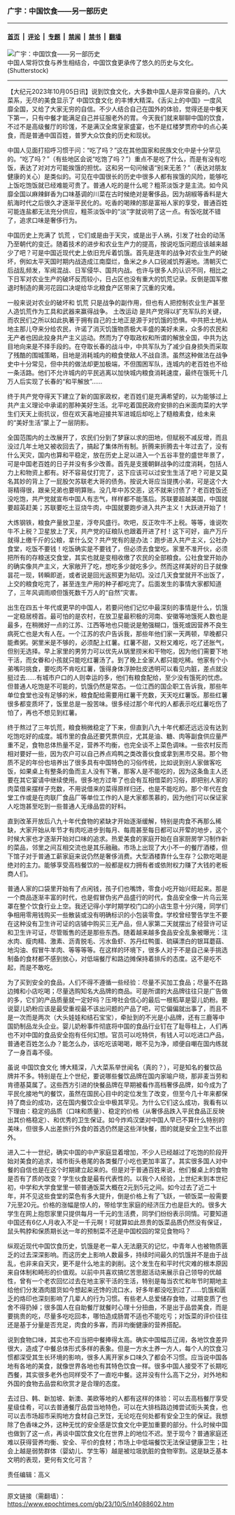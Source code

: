 ### 广宇：中国饮食——另一部历史

---

#### [首页](../../../..?n14088602) &nbsp;|&nbsp; [评论](../../../../../epoch-comment?n14088602) &nbsp;|&nbsp; [专题](../../../../../epoch-special?n14088602) &nbsp;|&nbsp; [禁闻](../../../../../epoch-news?n14088602) &nbsp;|&nbsp; [禁书](../../../../../books?n14088602) &nbsp;|&nbsp; [翻墙](https://github.com/gfw-breaker/nogfw/blob/master/README.md?n14088602)


<div><img alt="广宇：中国饮食——另一部历史" class="attachment-djy_600_400 size-djy_600_400 wp-post-image" src="https://i.epochtimes.com/assets/uploads/2018/10/Untitled-design-40-e1539108542376-600x400.jpg"/>
<div class="caption">
 中国人常将饮食与养生相结合，中国饮食更承传了悠久的历史与文化。(Shutterstock)
</div></div><hr/><div class="post_content" id="artbody" itemprop="articleBody">
 <!-- article content begin -->
 <p>
  【大纪元2023年10月05日讯】说到饮食文化，大多数中国人是非常自豪的。八大菜系，无尽的美食显示了
  <ok href="https://www.epochtimes.com/gb/tag/%E4%B8%AD%E5%9B%BD%E9%A5%AE%E9%A3%9F%E6%96%87%E5%8C%96.html">
   中国饮食文化
  </ok>
  的丰博大精深。《舌尖上的中国》一度风靡全国，又给了大家无穷的自信。不少人结合自己在国外的体验，觉得还是中餐天下第一，只有中餐才能满足自己并征服老外的胃。今天我们就来聊聊中国的饮食，不过不是高级餐厅的珍馐，不是满汉全席皇家盛宴，也不是红楼梦贾府中的点心美食，而是普通中国百姓，普罗大众饮食的历史和现状。
 </p>
 <p>
  中国人见面打招呼习惯于问：“吃了吗？”这在其他国家和民族文化中是十分罕见的。“吃了吗？”（有些地区会说“吃饱了吗？”）重点不是吃了什么，而是有没有吃饭，表达了对对方可能挨饿的担忧。这和另一句问候语“别来无恙？”（表达对朋友健康的关心）是类似的。可见在中国很长的历史中很多人都有挨饿的风险，能够吃上饭吃饱饭就已经难能可贵了。普通人吃的是什么呢？粗茶淡饭才是主流。如今风靡全国以麻辣鲜香为口味基调的川菜在古时候绝对是奢侈品，因为胡椒等香料是大航海时代之后很久才逐渐平民化的。吃香的喝辣的那是富裕人家的享受，普通百姓可能连盐都无法充分供应，粗茶淡饭中的“淡”字就说明了这一点。有饭吃就不错了，追求口味是奢侈行为。
 </p>
 <p>
  中国历史上充满了
  <ok href="https://www.epochtimes.com/gb/tag/%E9%A5%A5%E8%8D%92.html">
   饥荒
  </ok>
  ，它们或是由于天灾，或是出于人祸，引发了社会的动荡乃至朝代的变迁。随着技术的进步和农业生产力的提高，按说吃饭问题应该越来越少了吧？可是中国近现代史上依旧充斥着饥饿。首先是连年的战争对农业生产的破坏，例如太平天国时期内战造成江南糜烂，鱼米之乡人口锐减饥殍遍地。清朝灭亡后战乱频发，军阀混战、日军侵华、国共内战。也许与很多人的认识不同，相比之下日军对农业生产的破坏反而较小，日占区也没有重大的饥荒记录。反倒是国军撤退时制造的黄河花园口决堤给华北粮食产区带来了沉重的灾难。
 </p>
 <p>
  一般来说对农业的破坏和
  <ok href="https://www.epochtimes.com/gb/tag/%E9%A5%A5%E8%8D%92.html">
   饥荒
  </ok>
  只是战争的副作用，但也有人把控制农业生产甚至人造饥荒作为工具和武器来赢得战争。
  <ok href="https://www.epochtimes.com/gb/tag/%E5%9C%9F%E6%94%B9%E8%BF%90%E5%8A%A8.html">
   土改运动
  </ok>
  是共产党得以扩充军队的关键，而农民们之所以如此执著于拥有自己的土地正是源于对饥饿的恐惧。中共把土地从地主那儿夺来分给农民，许诺了消灭饥饿物质极大丰盛的美好未来，众多的农民和无产者也因此投身共产主义运动。然而为了夺取政权和所谓的解放全国，中共为达目地向来是不择手段的。在夺取长春的战斗中，中共军队为了减少自身损失而采取了残酷的围城策略，目地是消耗城内的粮食使敌人不战自溃。虽然这种做法在战争史中十分常见，但中共的做法却更加极端，不但围困军队，连城内的老百姓也不给一条活路。他们不允许城内的平民逃离以加快城内粮食消耗速度，最终在饿死十几万人后实现了长春的“和平解放”……
 </p>
 <p>
  终于共产党夺得天下建立了新的国家政权，老百姓们是充满希望的，以为能够过上共产主义理论中承诺的那种美好生活。北平吃着国民政府安排的白米面肉菜的大学生们天天上街抗议，但在欢天喜地迎接共军进城后却吃上了糙粮素食，给未来的“美好生活”蒙上了一层阴影。
 </p>
 <p>
  全国范围内的土改展开了，农民们分到了梦寐以求的田地，但赋税不减反增，而且没过几年土地又被收回去了，搞起了集体所有制。折腾来折腾去十年过去了，没有什么天灾，国内也算和平稳定，放在历史上足以进入一个五谷丰登的盛世年景了，可是中国老百姓的日子并没有多少改善。首先是支援朝鲜战争的过度消耗，包括人力上和物资上都有。好不容易仗打完了，这下应该可以过安生生活了吧？可是又莫名其妙的背上了一屁股欠苏联老大哥的债务。按说大哥应当提携小弟，可是这个大哥精得很，跟亲兄弟也要明算账。没几年中苏交恶，这不就来讨债了？老百姓饭还没吃饱，共产党就宣布中国人有志气，样样都不能落后。苏联要超越美国，中国就要超英赶美；苏联要吃土豆烧牛肉，中国就要跑步进入共产主义！大跃进开始了！
 </p>
 <p>
  大炼钢铁，粮食产量放卫星，浮夸风盛行。吹吧，反正吹牛不上税。等等，谁说吹牛不上税？卫星放上了天，共产党的征粮队也跟着开进了村！这下可好，亩产万斤就得上缴千斤的公粮，拿什么交？共产党有的是办法：跑步进入共产主义，公社办食堂，吃饭不要钱！吃饭确实是不要钱了，但必须去食堂吃。家里不准开伙，必须把所有的存粮送交食堂，其实也就是变相收缴了农民的全部粮食。公社食堂开始办的确实像共产主义，大家敞开了吃，想吃多少就吃多少。然而这样美好的日子就像昙花一现，转瞬即逝，或者说是回光返照更为贴切。没过几天食堂就开不出饭了，上交的粮食吃完了，甚至连生产用的种子都吃完了。后面发生的事情大家都知道了，三年风调雨顺但饿死数千万人的“自然”灾害。
 </p>
 <p>
  出生在四五十年代或更早的中国人，若要问他们记忆中最深刻的事情是什么，饥饿一定稳居榜首。最可怕的是农村，在放卫星最积极的河南、安徽等地饿死人数也是最多，在稍微好一点的江苏、江西等地也只能说是勉强糊口，饿死或因营养不良生病死亡也是大有人在。一个江苏的农户告诉我，那些年他们家一天两顿，早晚都只能煮粥。粥里米是不够的，必须配上红薯。红薯不甜，又粉又难吃，吃了还胀气，但别无选择。早上家里的男劳力可以优先从锅里捞米和干物吃，因为他们需要下地干活，而女眷和小孩就只能吃红薯汤了。到了晚上全家人都只能吃稀。他家有个小弟嘴叼挑食，要吃肉不肯吃红薯，饿得身体浮肿肚皮透明可以看见内脏，差点就没挺过去……有城市户口的人则幸运的多，他们有粮食配给，至少没有饿死的忧虑。但普通人吃饱是不可能的，饥饿仍然是常态。一位江西的国企职工告诉我，那些年单位食堂也没有足够的米，粮食配给需要用红薯干充数，天天吃红薯饭。那些红薯很多都变质坏了，饭里总是一股苦味。很多经过那个年代的人都表示吃红薯吃伤了怕了，再也不想见到红薯。
 </p>
 <p>
  终于熬过了三年饥荒，粮食稍微稳定了下来，但直到八九十年代都还远远没有达到吃饱吃好的成度。城市里的食品还要凭票供应，尤其是油、糖、肉等副食供应量严重不足，食物总体热量不足，营养不均衡，也完全谈不上菜色调味。一些农村反而相对要好一些，因为农户可以自己养点鸡鸭之类改善伙食或拿到黑市交易。那个物质不足的年份也培养出了很多具有中国特色的习俗传统，比如说到别人家做客吃饭，如果桌上有整条的鱼而主人没有下箸，那客人是不能吃的，因为这条鱼主人还要在其它宴请中继续使用。很多地方过年了也会有互相借菜的习俗，即把别人家的肉菜借来摆样子充数，不用说借来的菜得原样归还，也是不能吃的。那个年代在食堂工作或是在肉联厂食品厂等单位工作的人是大家都羡慕的，因为他们可以保证家人吃饱甚至吃到一些普通人无缘品尝的好料。
 </p>
 <p>
  直到改革开放后八九十年代食物的紧缺才开始逐渐缓解，特别是肉食不再那么稀缺，大家开始从年节才有肉吃进步到每月、每周甚至每日都可以开荤的地步，这个时候大家也才逐渐开始对口味的追求。热爱美食的家庭开始在自家厨房学习制作新的菜品，邻里之间互相交流也是其乐融融。市场上出现了大小不一的餐厅酒楼，但下馆子对于普通工薪家庭来说仍然是奢侈消费。大型酒楼靠什么生存？公款吃喝是绝对的主力。能够享受高档餐饮的一般都是权力拥有者或依附权力赚了大钱的老板商人们。
 </p>
 <p>
  普通人家的口袋里开始有了点闲钱，孩子们也嘴馋，零食小吃开始兴旺起来。那是一个商品逐渐丰富的时代，也是假冒伪劣产品盛行的时代，食品安全像一片乌云笼罩在整个饮食行业上空。我还记得小学时期学校门口的小店生意十分兴隆，同学们争相用零用钱购买一些散装或没有明确标识的小包装零食。学校曾经警告学生不要在这种没有卫生许可证的店铺中购买三无产品，但人家第二天就摆出了经营许可证和卫生许可证，尽管贩售的还是那些东西。随着越来越多食品安全乱象被曝光：注水肉、瘦肉精、激素、沥青脱毛、污水鱼虾、苏丹红鸭蛋、硫磺漂白的银耳蘑菇、地沟油、假冒牛羊肉、等等等等。在这样的环境下，很多人对于不是自己亲手挑选制备的食材都不感到放心，对低端餐厅和路边摊保持着排斥的态度。这不是吃不起，而是不敢吃。
 </p>
 <p>
  为了买到安全的食品，人们不得不遵循一些经验：尽量不买加工食品；尽量不在路边摊和小店吃喝；尽量选购知名大品牌的商品。可是所谓的大品牌往往只是广告做的多，它们的产品质量就一定好吗？压垮社会信心的最后一根稻草是婴儿奶粉。要说婴儿奶粉应该是最受重视最不该出问题的产品了吧，可它偏偏就出事了，而且不是一次而是两次（大头娃娃和结石宝宝），牵扯到的不光是小品牌，还有三鹿等中国奶制品龙头企业。婴儿奶粉事件彻底将中国的食品行业钉在了耻辱柱上，人们再也不对中国的食品安全抱有任何幻想。官员可以吃特供，有钱人可以吃进口产品，普通老百姓怎么办？能怎么办，该吃吃该喝喝，眼不见为净，顺便自嘲在国内练就了一身百毒不侵。
 </p>
 <p>
  虽说
  <ok href="https://www.epochtimes.com/gb/tag/%E4%B8%AD%E5%9B%BD%E9%A5%AE%E9%A3%9F%E6%96%87%E5%8C%96.html">
   中国饮食文化
  </ok>
  博大精深，八大菜系举世闻名（真的？），可是知名的餐饮品牌并不多。特别是在上个世纪，要说哪些餐饮品牌在国内家喻户晓，那非麦当劳和肯德基莫属了。这些西方引进的快餐品牌在早期被看作高档奢侈品牌，如今成为了平民化接地气的餐饮，虽然在国民心目中的定位发生了改变，但至今几十年来都保持了商业的成功，这在国内餐饮企业中极其罕见。为什么它们这么成功，我看有以下理由：稳定的品质（口味和质量）、稳定的价格（从奢侈品跌入平民食品正反映出其价格稳定）、和优秀的卫生保证。如今炸鸡汉堡对中国人早已不算什么特别的美味，但很多人出差旅行外食的首选仍然是这些洋快餐，图的就是安全卫生不出意外。
 </p>
 <p>
  进入二十一世纪，确实中国的中产家庭显着增加，不少人已经越过了吃饱的阶段开始对美食的追求，城市街头巷尾的各类餐厅小吃也更加丰富了。其实很多国人对中餐的自信也是在这个时期建立起来的。但是对于普通百姓来说，他们餐桌上的食物是否有了质的改变？学生伙食是最有代表性的。以我个人经验，上世纪末到本世纪初，中学和大学食堂里一顿普通饭菜大概在2元到5元之间。如今过去了近二十年，并不见这些食堂的菜色有多大提升，倒是价格上有了飞跃，一顿饭菜一般需要7元至20元。价格的涨幅是惊人的，带给学生家庭的经济压力也是巨大的。很多大学生在网上抱怨家里只提供每月一千元的生活费，同学们纷纷表示同情。可要知道中国还有6亿人月收入不足一千元啊！可就算如此昂贵的饭菜品质仍然没有保证，鼠头鸭脖和保质期长达一年的预制菜不还是中国校园的常见食物吗？
 </p>
 <p>
  纵观近现代中国饮食历史，饥饿是老一辈人无法磨灭的记忆，中青年人也被物质匮乏的过去深深影响。而这历史上影响人数最多，持续时间最久的饥饿并不是由于战乱，也非来自天灾，更不是什么地主的剥削。这个发生在和平时代灾难的根本原因来自体制和畸形的价值观。以前中共喜欢搞忆苦思甜活动来展示自己领导的优越性，曾有一个老农回忆过去在地主家干活的生活，特别是每当农忙和年节时期地主给他们分发酒肉腊货如今想起来还馋的流口水，好多年都没吃到过了……饥饿和匮乏的烙印也深刻影响了几辈人的行为习惯。有些老人总爱储存食物，过期变质了也舍不得扔掉；很多国人在自助餐厅就餐时心理十分扭曲，不是出于品尝美食，而是要挑贵的吃，尽量多吃吃回本，哪怕造成肠胃不适也不能吃亏；对饭菜的评价往往还是基于分量是否充足，肉食的多寡，而非均衡健康的营养搭配。
 </p>
 <p>
  说到食物口味，其实也不应当把中餐捧得太高。确实中国幅员辽阔，各地饮食差异很大，造成了中餐总体形式多样的表象。但是一方水土养一方人，每个人的饮食习惯都深受其生长环境的影响，很多人离开家乡口味久了都会不习惯。应当说中国各地有各地的美食，就像世界各地也有其特色饮食一样。很多中国人接受不了长期吃西餐，其实很多老外也同样受不了一直吃中餐。这并没有什么高下之分，对外地和外国的食物去品尝和欣赏才是合理的态度。
 </p>
 <p>
  去过日、韩、新加坡、新澳、美欧等地的人都有这样的体验：可以去高档餐厅享受星级佳肴，可以去普通餐厅品尝当地特色，可以在大排档路边摊尝试街头美食，也可以去市场超市采购地方食材自己烹饪，无论吃在何处都有安全卫生的保证。我想除了色香味之外，这种无忧的安全感是饮食文化中更加重要的部分。什么时候中国也做到了这一点，再谈中国饮食文化在世界上的地位不迟。至于现今？普通家庭还难以获得营养均衡、安全、平价的食材；市场上中低端餐饮无法保证健康卫生；社会上越是弱势群体（婴幼儿、学生等）越是被垃圾肮脏的食物宰割。这是缺乏基本文明的表现，更何有文化可言？
 </p>
 <p>
  责任编辑：高义
 </p>
 <!-- article content end -->
 <div id="below_article_ad">
 </div>
</div>


---

原文链接（需翻墙）：https://www.epochtimes.com/gb/23/10/5/n14088602.htm